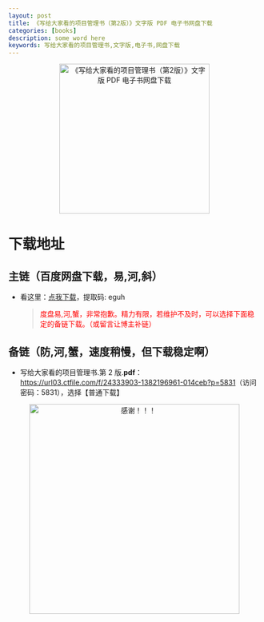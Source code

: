 ```yaml
---
layout: post
title: 《写给大家看的项目管理书（第2版）》文字版 PDF 电子书网盘下载
categories: [books]
description: some word here
keywords: 写给大家看的项目管理书,文字版,电子书,网盘下载
---
```


<div align="center"><img src="https://pic.imgdb.cn/item/67060cf2d29ded1a8c5a2afc.png" alt="《写给大家看的项目管理书（第2版）》文字版 PDF 电子书网盘下载" width="300px" height="auto"></div>

# 下载地址

## 主链（百度网盘下载，易,河,斜）

- 看这里：[点我下载](https://pan.baidu.com/s/1iMXUbSbtZQZjDcqDmnWUyw?pwd=eguh)，提取码: eguh

  > <p style="color:red" >度盘易,河,蟹，非常抱歉。精力有限，若维护不及时，可以选择下面稳定的备链下载。（或留言让博主补链）</p>

## 备链（防,河,蟹，速度稍慢，但下载稳定啊）

- 写给大家看的项目管理书.第 2 版.**pdf**：<https://url03.ctfile.com/f/24333903-1382196961-014ceb?p=5831>（访问密码：5831），选择【普通下载】

<div align="center"><img src="https://pic.imgdb.cn/item/661246bf68eb935713c7f81c.gif" alt="感谢！！！" width="420px" height="auto"/></div>
